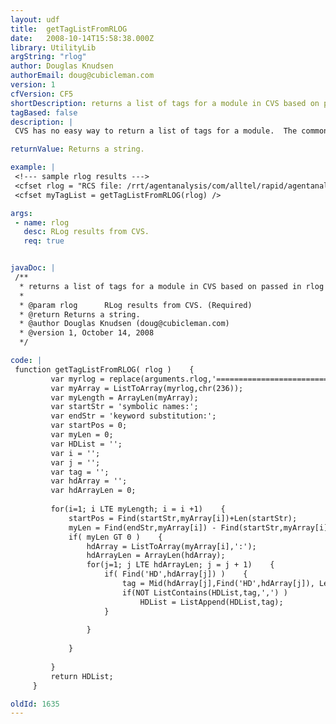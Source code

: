 ```yaml
---
layout: udf
title:  getTagListFromRLOG
date:   2008-10-14T15:58:38.000Z
library: UtilityLib
argString: "rlog"
author: Douglas Knudsen
authorEmail: doug@cubicleman.com
version: 1
cfVersion: CF5
shortDescription: returns a list of tags for a module in CVS based on passed in rlog results.
tagBased: false
description: |
 CVS has no easy way to return a list of tags for a module.  The common method is to parse the results of rlog to obtain this list.  Use cfexecute, or some other method, to execute cvs rlog -h -l &lt;filelist&gt;.  Pass the results to getTagListFromRLOG() to get a list of tags on the file list.  See getAllFilesInModule() for help in building this file list.

returnValue: Returns a string.

example: |
 <!--- sample rlog results --->
 <cfset rlog = "RCS file: /rrt/agentanalysis/com/alltel/rapid/agentanalysis/view/MainView.mxml,v head: 1.17 branch: locks: strict access list: symbolic names: HD0000002580216: 1.16 HD0000002496921: 1.15 HD0000002488496: 1.14 HD0000002373393: 1.14 HD0000002333286: 1.14 keyword substitution: kv total revisions: 17" />
 <cfset myTagList = getTagListFromRLOG(rlog) />

args:
 - name: rlog
   desc: RLog results from CVS.
   req: true


javaDoc: |
 /**
  * returns a list of tags for a module in CVS based on passed in rlog results.
  * 
  * @param rlog      RLog results from CVS. (Required)
  * @return Returns a string. 
  * @author Douglas Knudsen (doug@cubicleman.com) 
  * @version 1, October 14, 2008 
  */

code: |
 function getTagListFromRLOG( rlog )    {
         var myrlog = replace(arguments.rlog,'=============================================================================',chr(236),'All');
         var myArray = ListToArray(myrlog,chr(236));
         var myLength = ArrayLen(myArray);
         var startStr = 'symbolic names:';
         var endStr = 'keyword substitution:';
         var startPos = 0;
         var myLen = 0;
         var HDList = '';
         var i = '';
         var j = '';
         var tag = '';
         var hdArray = '';
         var hdArrayLen = 0;
     
         for(i=1; i LTE myLength; i = i +1)    {
             startPos = Find(startStr,myArray[i])+Len(startStr);
             myLen = Find(endStr,myArray[i]) - Find(startStr,myArray[i]) - Len(endStr);
             if( myLen GT 0 )    {
                 hdArray = ListToArray(myArray[i],':');
                 hdArrayLen = ArrayLen(hdArray);
                 for(j=1; j LTE hdArrayLen; j = j + 1)    {
                     if( Find('HD',hdArray[j]) )    {
                         tag = Mid(hdArray[j],Find('HD',hdArray[j]), Len(hdArray[j]));
                         if(NOT ListContains(HDList,tag,',') )
                             HDList = ListAppend(HDList,tag);
                     }
                 
                 }
             
             }
         
         }
         return HDList;
     }

oldId: 1635
---
```


